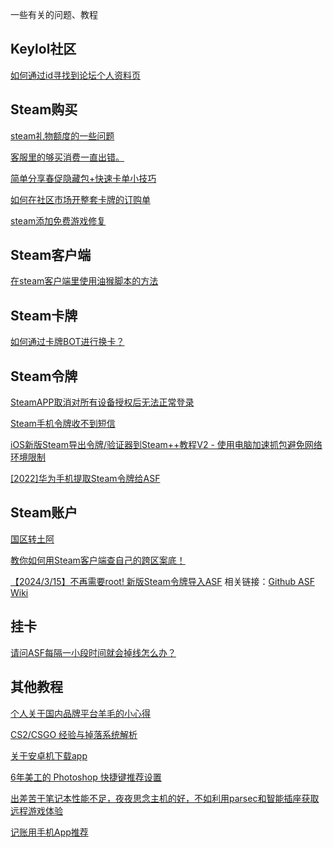 <!-- ## 相关教程 -->

一些有关的问题、教程

## Keylol社区

[如何通过id寻找到论坛个人资料页](https://keylol.com/t885292-1-1)

## Steam购买

[steam礼物额度的一些问题](https://keylol.com/t880809-1-1)

[客服里的够买消费一直出错。](https://keylol.com/t880841-1-1)

[简单分享春促隐藏包+快速卡单小技巧](https://keylol.com/t878324-1-1)

[如何在社区市场开整套卡牌的订购单](https://keylol.com/t925727-1-1)

[steam添加免费游戏修复](https://keylol.com/t898087-1-1)

## Steam客户端

[在steam客户端里使用油猴脚本的方法](https://keylol.com/t769336-1-1)

## Steam卡牌

[如何通过卡牌BOT进行换卡？](https://keylol.com/t698822-1-1)

## Steam令牌

[SteamAPP取消对所有设备授权后无法正常登录](https://keylol.com/t877639-1-1)

[Steam手机令牌收不到短信](https://keylol.com/t879383-1-1)

[iOS新版Steam导出令牌/验证器到Steam++教程V2 - 使用电脑加速抓包避免网络环境限制](https://keylol.com/t845721-1-1)

[[2022]华为手机提取Steam令牌给ASF](https://keylol.com/t819259-1-1)

## Steam账户

[国区转土阿](https://keylol.com/t879339-1-1)

[教你如何用Steam客户端查自己的跨区案底！](https://keylol.com/t57275-1-1)

[【2024/3/15】不再需要root! 新版Steam令牌导入ASF](https://keylol.com/t939676-1-1)
相关链接：[Github ASF Wiki](https://github.com/JustArchiNET/ArchiSteamFarm/wiki/Two-factor-authentication-zh-CN)

## 挂卡

[请问ASF每隔一小段时间就会掉线怎么办？](https://keylol.com/t879347-1-1)

## 其他教程

[个人关于国内品牌平台羊毛的小心得](https://keylol.com/t902696-1-1)

[CS2/CSGO 经验与掉落系统解析](https://keylol.com/t929219-1-1)

[关于安卓机下载app](https://keylol.com/t931105-1-1)

[6年美工的 Photoshop 快捷键推荐设置](https://keylol.com/t934042-1-1)

[出差苦于笔记本性能不足，夜夜思念主机的好，不如利用parsec和智能插座获取远程游戏体验](https://keylol.com/t901432-1-1)

[记账用手机App推荐](https://keylol.com/t905932-1-1)
